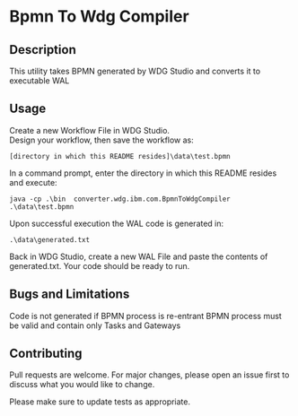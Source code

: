 # Bpmn To Wdg Compiler

## Description

This utility takes BPMN generated by WDG Studio and converts it to executable WAL 

## Usage

Create a new Workflow File in WDG Studio.  
Design your workflow, then save the workflow as: 

```
[directory in which this README resides]\data\test.bpmn
```

In a command prompt, enter the directory in which this README resides and execute:

```
java -cp .\bin  converter.wdg.ibm.com.BpmnToWdgCompiler .\data\test.bpmn 
```

Upon successful execution the WAL code is generated in:

```
.\data\generated.txt
```

Back in WDG Studio, create a new WAL File and paste the contents of generated.txt.
Your code should be ready to run.  

## Bugs and Limitations
Code is not generated if BPMN process is re-entrant
BPMN process must be valid and contain only Tasks and Gateways

## Contributing
Pull requests are welcome. For major changes, please open an issue first to discuss what you would like to change.

Please make sure to update tests as appropriate.
